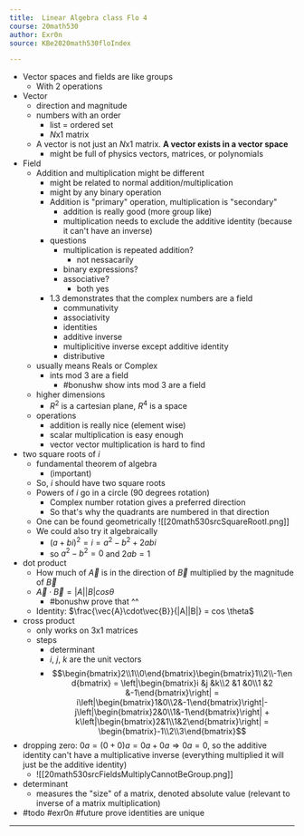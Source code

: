 ```yaml
---
title:  Linear Algebra class Flo 4
course: 20math530
author: Exr0n
source: KBe2020math530floIndex

---
```


- Vector spaces and fields are like groups
	- With 2 operations
- Vector
	- direction and magnitude
	- numbers with an order
		- list = ordered set
		- $N$x$1$ matrix
	- A vector is not just an $N$x$1$ matrix. **A vector exists in a vector space**
		- might be full of physics vectors, matrices, or polynomials
- Field
	- Addition and multiplication might be different
		- might be related to normal addition/multiplication
		- might by any binary operation
		- Addition is "primary" operation, multiplication is "secondary"
			- addition is really good (more group like)
			- multiplication needs to exclude the additive identity (because it can't have an inverse)
		- questions
			- multiplication is repeated addition?
				- not nessacarily
			- binary expressions?
			- associative?
				- both yes
		- 1.3 demonstrates that the complex numbers are a field
			- communativity
			- associativity
			- identities
			- additive inverse
			- multiplicitive inverse except additive identity
			- distributive
	- usually means Reals or Complex
		- ints mod 3 are a field
			- #bonushw show ints mod 3 are a field
	- higher dimensions
		- $R^2$ is a cartesian plane, $R^4$ is a space
	- operations
		- addition is really nice (element wise)
		- scalar multiplication is easy enough
		- vector vector multiplication is hard to find
- two square roots of $i$
	- fundamental theorem of algebra
		- (important)
	- So, $i$ should have two square roots
	- Powers of $i$ go in a circle (90 degrees rotation)
		- Complex number rotation gives a preferred direction
		- So that's why the quadrants are numbered in that direction
	- One can be found geometrically
	![[20math530srcSquareRootI.png]]
	- We could also try it algebraically
		- $(a+bi)^2=i=a^2-b^2+2abi$
		- so $a^2-b^2 = 0$ and $2ab = 1$
- dot product
	- How much of $\vec{A}$ is in the direction of $\vec{B}$ multiplied by the magnitude of $\vec{B}$
	- $\vec{A} \cdot \vec{B} = |A||B| cos \theta$
		- #bonushw prove that ^^
	- Identity: $\frac{\vec{A}\cdot\vec{B}}{|A||B|} = cos \theta$
- cross product
	- only works on 3x1 matrices
	- steps
		- determinant
		- $i$, $j$, $k$ are the unit vectors
		- $$\begin{bmatrix}2\\1\\0\end{bmatrix}\begin{bmatrix}1\\2\\-1\end{bmatrix} =
		\left|\begin{bmatrix}i &j &k\\2 &1 &0\\1 &2 &-1\end{bmatrix}\right| = i\left|\begin{bmatrix}1&0\\2&-1\end{bmatrix}\right|-j\left|\begin{bmatrix}2&0\\1&-1\end{bmatrix}\right| + k\left|\begin{bmatrix}2&1\\1&2\end{bmatrix}\right| = \begin{bmatrix}-1\\2\\3\end{bmatrix}$$
- dropping zero: $0a = (0+0)a = 0a+0a \Rightarrow 0a = 0$, so the additive identity can't have a multiplicative inverse (everything multiplied it will just be the additive identity)
	- ![[20math530srcFieldsMultiplyCannotBeGroup.png]]
- determinant
	- measures the "size" of a matrix, denoted absolute value (relevant to inverse of a matrix multiplication)
- #todo #exr0n #future prove identities are unique

---
